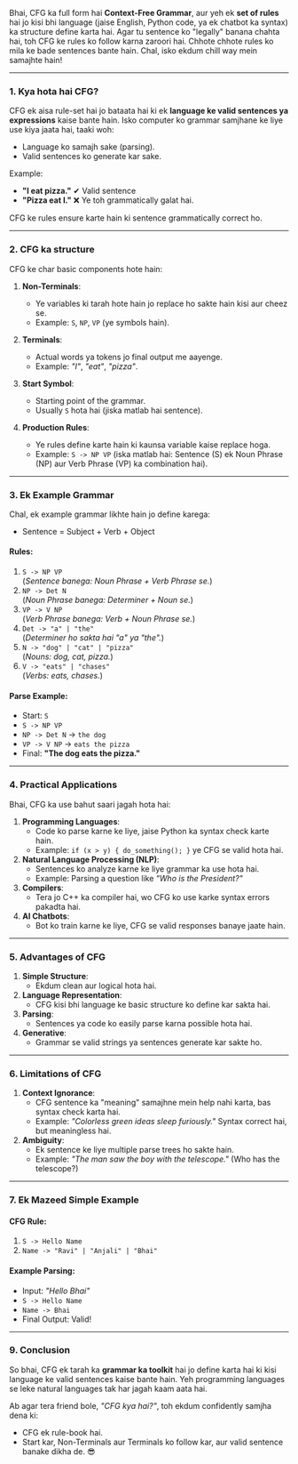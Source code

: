 Bhai, CFG ka full form hai **Context-Free Grammar**, aur yeh ek **set of rules** hai jo kisi bhi language (jaise English, Python code, ya ek chatbot ka syntax) ka structure define karta hai. Agar tu sentence ko "legally" banana chahta hai, toh CFG ke rules ko follow karna zaroori hai. Chhote chhote rules ko mila ke bade sentences bante hain. Chal, isko ekdum chill way mein samajhte hain!

---

### **1. Kya hota hai CFG?**

CFG ek aisa rule-set hai jo bataata hai ki ek **language ke valid sentences ya expressions** kaise bante hain. Isko computer ko grammar samjhane ke liye use kiya jaata hai, taaki woh:

- Language ko samajh sake (parsing).
- Valid sentences ko generate kar sake.

Example:

- **"I eat pizza."** ✔ Valid sentence
- **"Pizza eat I."** ❌ Ye toh grammatically galat hai.

CFG ke rules ensure karte hain ki sentence grammatically correct ho.

---

### **2. CFG ka structure**

CFG ke char basic components hote hain:

1. **Non-Terminals**:
    
    - Ye variables ki tarah hote hain jo replace ho sakte hain kisi aur cheez se.
    - Example: `S`, `NP`, `VP` (ye symbols hain).
2. **Terminals**:
    
    - Actual words ya tokens jo final output me aayenge.
    - Example: _"I"_, _"eat"_, _"pizza"_.
3. **Start Symbol**:
    
    - Starting point of the grammar.
    - Usually `S` hota hai (jiska matlab hai sentence).
4. **Production Rules**:
    
    - Ye rules define karte hain ki kaunsa variable kaise replace hoga.
    - Example: `S -> NP VP` (iska matlab hai: Sentence (S) ek Noun Phrase (NP) aur Verb Phrase (VP) ka combination hai).

---
### **3. Ek Example Grammar**

Chal, ek example grammar likhte hain jo define karega:

- Sentence = Subject + Verb + Object

#### Rules:

1. `S -> NP VP`  
    (_Sentence banega: Noun Phrase + Verb Phrase se._)
2. `NP -> Det N`  
    (_Noun Phrase banega: Determiner + Noun se._)
3. `VP -> V NP`  
    (_Verb Phrase banega: Verb + Noun Phrase se._)
4. `Det -> "a" | "the"`  
    (_Determiner ho sakta hai "a" ya "the"._)
5. `N -> "dog" | "cat" | "pizza"`  
    (_Nouns: dog, cat, pizza._)
6. `V -> "eats" | "chases"`  
    (_Verbs: eats, chases._)

#### Parse Example:

- Start: `S`
- `S -> NP VP`
- `NP -> Det N` → `the dog`
- `VP -> V NP` → `eats the pizza`
- Final: **"The dog eats the pizza."**

---


### **4. Practical Applications**

Bhai, CFG ka use bahut saari jagah hota hai:

1. **Programming Languages**:
    - Code ko parse karne ke liye, jaise Python ka syntax check karte hain.
    - Example: `if (x > y) { do_something(); }` ye CFG se valid hota hai.
2. **Natural Language Processing (NLP)**:
    - Sentences ko analyze karne ke liye grammar ka use hota hai.
    - Example: Parsing a question like _"Who is the President?"_
3. **Compilers**:
    - Tera jo C++ ka compiler hai, wo CFG ko use karke syntax errors pakadta hai.
4. **AI Chatbots**:
    - Bot ko train karne ke liye, CFG se valid responses banaye jaate hain.

---

### **5. Advantages of CFG**

1. **Simple Structure**:
    - Ekdum clean aur logical hota hai.
2. **Language Representation**:
    - CFG kisi bhi language ke basic structure ko define kar sakta hai.
3. **Parsing**:
    - Sentences ya code ko easily parse karna possible hota hai.
4. **Generative**:
    - Grammar se valid strings ya sentences generate kar sakte ho.

---

### **6. Limitations of CFG**

1. **Context Ignorance**:
    - CFG sentence ka "meaning" samajhne mein help nahi karta, bas syntax check karta hai.
    - Example: _"Colorless green ideas sleep furiously."_ Syntax correct hai, but meaningless hai.
2. **Ambiguity**:
    - Ek sentence ke liye multiple parse trees ho sakte hain.
    - Example: _"The man saw the boy with the telescope."_ (Who has the telescope?)

---

### **7. Ek Mazeed Simple Example**

#### CFG Rule:

1. `S -> Hello Name`
2. `Name -> "Ravi" | "Anjali" | "Bhai"`

#### Example Parsing:

- Input: _"Hello Bhai"_
- `S -> Hello Name`
- `Name -> Bhai`
- Final Output: Valid!

---

### **9. Conclusion**

So bhai, CFG ek tarah ka **grammar ka toolkit** hai jo define karta hai ki kisi language ke valid sentences kaise bante hain. Yeh programming languages se leke natural languages tak har jagah kaam aata hai.

Ab agar tera friend bole, _"CFG kya hai?"_, toh ekdum confidently samjha dena ki:

- CFG ek rule-book hai.
- Start kar, Non-Terminals aur Terminals ko follow kar, aur valid sentence banake dikha de. 😎